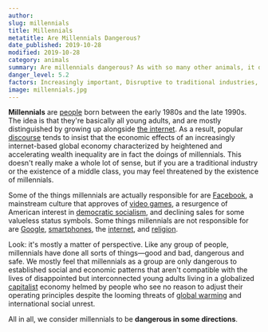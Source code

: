 ```yaml
---
author:
slug: millennials
title: Millennials
metatitle: Are Millennials Dangerous?
date_published: 2019-10-28
modified: 2019-10-28
category: animals
summary: Are millennials dangerous? As with so many other animals, it depends.
danger_level: 5.2
factors: Increasingly important, Disruptive to traditional industries, Generally discontent, Tech-savvy
image: millennials.jpg
---
```


**Millennials** are [people](/animals/people) born between the early 1980s and the late 1990s. The idea is that they're basically all young adults, and are mostly distinguished by growing up alongside [the internet](/ideas/the-internet). As a result, popular [discourse](/ideas/discourse) tends to insist that the economic effects of an increasingly internet-based global economy characterized by heightened and accelerating wealth inequality are in fact the doings of millennials. This doesn't really make a whole lot of sense, but if you are a traditional industry or the existence of a middle class, you may feel threatened by the existence of millennials.

Some of the things millennials are actually responsible for are [Facebook](/ideas/facebook), a mainstream culture that approves of [video games](/activities/video-games), a resurgence of American interest in [democratic socialism](/ideas/the-dsa), and declining sales for some valueless status symbols. Some things millennials are not responsible for are [Google](/ideas/google), [smartphones](/minerals/phones), the [internet](/ideas/the-internet), and [religion](/ideas/religion).

Look: it's mostly a matter of perspective. Like any group of people, millennials have done all sorts of things—good and bad, dangerous and safe. We mostly feel that millennials as a group are only dangerous to established social and economic patterns that aren't compatible with the lives of disappointed but interconnected young adults living in a globalized [capitalist](/ideas/capitalism) economy helmed by people who see no reason to adjust their operating principles despite the looming threats of [global warming](/activities/global-warming) and international social unrest.

All in all, we consider millennials to be **dangerous in some directions**.
